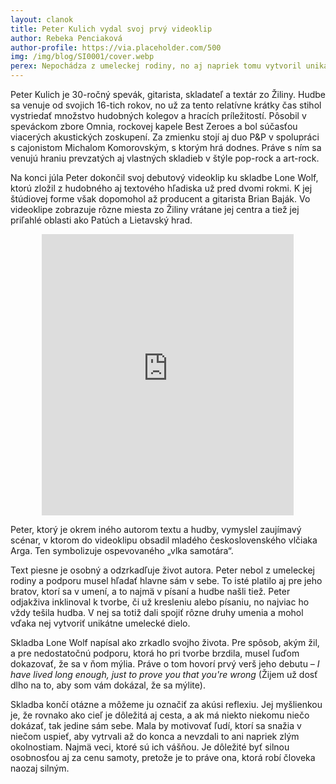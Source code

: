 ```yaml
---
layout: clanok
title: Peter Kulich vydal svoj prvý videoklip
author: Rebeka Penciaková
author-profile: https://via.placeholder.com/500
img: /img/blog/SI0001/cover.webp
perex: Nepochádza z umeleckej rodiny, no aj napriek tomu vytvoril unikátne umelecké dielo.
---
```


Peter Kulich je 30-ročný spevák, gitarista, skladateľ a textár zo Žiliny. Hudbe sa venuje od svojich 16-tich rokov, no už za tento relatívne krátky čas stihol vystriedať množstvo hudobných kolegov a hracích príležitostí. Pôsobil v speváckom zbore Omnia, rockovej kapele Best Zeroes a bol súčasťou viacerých akustických zoskupení. Za zmienku stojí aj duo P&P v spolupráci s cajonistom Michalom Komorovským, s ktorým hrá dodnes. Práve s ním sa venujú hraniu prevzatých aj vlastných skladieb v štýle pop-rock a art-rock.

Na konci júla Peter dokončil svoj debutový videoklip ku skladbe Lone Wolf, ktorú zložil z hudobného aj textového hľadiska už pred dvomi rokmi. K jej štúdiovej forme však dopomohol až producent a gitarista Brian Baják. Vo videoklipe zobrazuje rôzne miesta zo Žiliny vrátane jej centra a tiež jej priľahlé oblasti ako Patúch a Lietavský hrad.

<center>
<iframe width="80%" height="450" src="https://www.youtube-nocookie.com/embed/j1cmO0ZG-Tg" title="YouTube video player" frameborder="0" allow="accelerometer; autoplay; clipboard-write; encrypted-media; gyroscope; picture-in-picture" allowfullscreen></iframe>
</center>

Peter, ktorý je okrem iného autorom textu a hudby, vymyslel zaujímavý scénar, v ktorom do videoklipu obsadil mladého československého vlčiaka Arga. Ten symbolizuje ospevovaného „vlka samotára“.

Text piesne je osobný a odzrkadľuje život autora. Peter nebol z umeleckej rodiny a podporu musel hľadať hlavne sám v sebe. To isté platilo aj pre jeho bratov, ktorí sa v umení, a to najmä v písaní a hudbe našli tiež. Peter odjakživa inklinoval k tvorbe, či už kresleniu alebo písaniu, no najviac ho vždy tešila hudba. V nej sa totiž dali spojiť rôzne druhy umenia a mohol vďaka nej vytvoriť unikátne umelecké dielo.

Skladba Lone Wolf napísal ako zrkadlo svojho života. Pre spôsob, akým žil, a pre nedostatočnú podporu, ktorá ho pri tvorbe brzdila, musel ľuďom dokazovať, že sa v ňom mýlia. Práve o tom hovorí prvý verš jeho debutu – _I have lived long enough, just to prove you that you're wrong_ (Žijem už dosť dlho na to, aby som vám dokázal, že sa mýlite).

Skladba končí otázne a môžeme ju označiť za akúsi reflexiu. Jej myšlienkou je, že rovnako ako cieľ je dôležitá aj cesta, a ak má niekto niekomu niečo dokázať, tak jedine sám sebe. Mala by motivovať ľudí, ktorí sa snažia v niečom uspieť, aby vytrvali až do konca a nevzdali to ani napriek zlým okolnostiam. Najmä veci, ktoré sú ich vášňou. Je dôležité byť silnou osobnosťou aj za cenu samoty, pretože je to práve ona, ktorá robí človeka naozaj silným.
